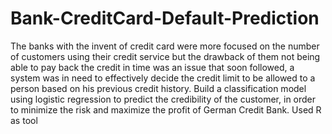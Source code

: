 # Bank-CreditCard-Default-Prediction
The banks with the invent of credit card were more focused on the number of customers using their credit service but the drawback of them not being able to pay back the credit in time was an issue that soon followed, a system was in need to effectively decide the credit limit to be allowed to a person based on his previous credit history.
Build a classification model using logistic regression to predict the credibility of the customer, in order to minimize the risk and maximize the profit of German Credit Bank.
Used R as tool

